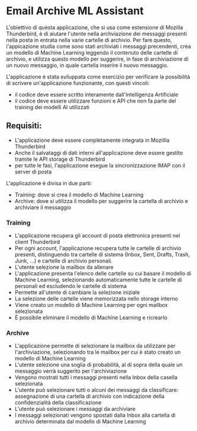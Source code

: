 # Email Archive ML Assistant

L'obiettivo di questa applicazione, che si usa come estensione di Mozilla Thunderbird, è di aiutare l'utente nella archviazione dei messaggi presenti nella posta in entrata nella varie cartelle di archivio.
Per fare questo, l'appicazione studia come sono stati archiviati i messaggi precendenti, crea un modello di Machine Learning leggendo il contenuto delle cartelle di archivio, e utilizza questo modello per suggerire, in fase di archiviazione di un nuovo messaggio, in quale cartella inserire il nuovo messaggio.

L'applicazione è stata sviluppata come esercizio per verificare la possibilità di scrivere un'applicazione funzionante, con questi vincoli: 
- il codice deve essere scritto interamente dall'Intelligenza Artificiale
- il codice deve essere utilizzare funzioni e API che non fa parte del training dei modelli AI utilizzati

## Requisiti:
- L'applicazione deve essere completamente integrata in Mozillla Thunderbird
- Anche il salvataggi di dati interni all'applicazione deve essere gestito tramite le API storage di Thunderbird
- per tutte le fasi, l'applicazione esegue la sincronizzazione IMAP con il server di posta

L'applicazione è divisa in due parti:
- Training: dove si crea il modello di Machine Learning
- Archive: dove si utilizza il modello per suggerire la cartella di archivio e archiviare il messaggio

### Training
- L'applicazione recupera gli account di posta elettronica presenti nel client Thunderbird
- Per ogni account, l'applicazione recupera tutte le cartelle di archivio presenti, distinguendo tra cartelle di sistema (Inbox, Sent, Drafts, Trash, Junk, ...) e cartelle di archivio personali.
- L'utente selezione la mailbox da allenare
- L'applicazione presenta l'elenco delle cartelle su cui basare il modello di Machine Learning, selezionando automaticamente tutte le cartelle di personali ed escludendo le cartelle di sistema
- Permette all'utente di cambiare la selezione iniziale
- La selezione delle cartelle viene memorizzata nello storage interno
- Viene creato un modello di Machine Learning per ogni mailbox selezionata
- È possibile eliminare il modello di Machine Learning e ricrearlo

### Archive
- L'applicazione permette di selezionare la mailbox da utilizzare per l'archiviazione, selezionando tra le mailbox per cui è stato creato un modello di Machine Learning
- L'utente selezione una soglia di probabilità, al di sopra della quale un messaggio verrà suggerito per l'archiviazione
- Vengono mostrati tutti i messaggi presenti nella Inbox della casella selezionata
- L'utente può selezionare tutti o alcuni dei messaggi da classificare: assegnazione di una cartella di archivio con indicazione della confidenzialità della classificazione
- L'utente può selezionare i messaggi da archiviare
- I messaggi selezionati vengono spostati dalla Inbox alla cartella di archivio determinata dal modello di Machine Learning







